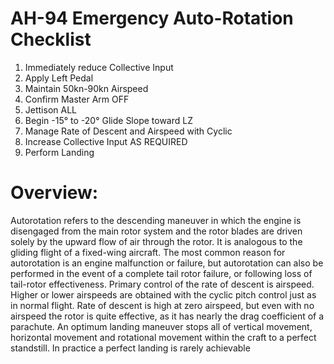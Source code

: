 # AH-94 Emergency Auto-Rotation Checklist

1. Immediately reduce Collective Input
2. Apply Left Pedal
3. Maintain 50kn-90kn Airspeed
4. Confirm Master Arm OFF
5. Jettison ALL
6. Begin -15° to -20° Glide Slope toward LZ
7. Manage Rate of Descent and Airspeed with Cyclic
8. Increase Collective Input AS REQUIRED
9. Perform Landing

# **Overview:**

Autorotation refers to the descending maneuver in which the engine is disengaged from the main rotor system and the rotor blades are driven solely by the upward flow of air through the rotor. It is analogous to the gliding flight of a fixed-wing aircraft. The most common reason for autorotation is an engine malfunction or failure, but autorotation can also be performed in the event of a complete tail rotor failure, or following loss of tail-rotor effectiveness. Primary control of the rate of descent is airspeed. Higher or lower airspeeds are obtained with the cyclic pitch control just as in normal flight. Rate of descent is high at zero airspeed, but even with no airspeed the rotor is quite effective, as it has nearly the drag coefficient of a parachute. An optimum landing maneuver stops all of vertical movement, horizontal movement and rotational movement within the craft to a perfect standstill. In practice a perfect landing is rarely achievable
